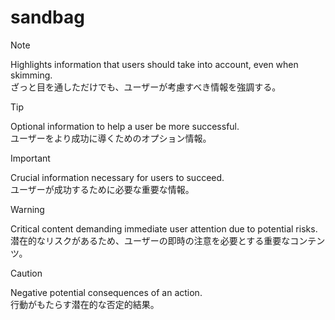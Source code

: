 # sandbag

> [!NOTE]
> Highlights information that users should take into account, even when skimming.  
> ざっと目を通しただけでも、ユーザーが考慮すべき情報を強調する。

> [!TIP]
> Optional information to help a user be more successful.  
> ユーザーをより成功に導くためのオプション情報。

> [!IMPORTANT]  
> Crucial information necessary for users to succeed.  
> ユーザーが成功するために必要な重要な情報。

> [!WARNING]  
> Critical content demanding immediate user attention due to potential risks.  
> 潜在的なリスクがあるため、ユーザーの即時の注意を必要とする重要なコンテンツ。

> [!CAUTION]
> Negative potential consequences of an action.  
> 行動がもたらす潜在的な否定的結果。
